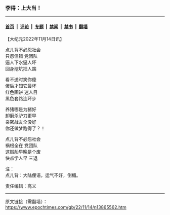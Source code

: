 ### 李得：上大当！

---

#### [首页](../../../..?n13865562) &nbsp;|&nbsp; [评论](../../../../../epoch-comment?n13865562) &nbsp;|&nbsp; [专题](../../../../../epoch-special?n13865562) &nbsp;|&nbsp; [禁闻](../../../../../epoch-news?n13865562) &nbsp;|&nbsp; [禁书](../../../../../books?n13865562) &nbsp;|&nbsp; [翻墙](https://github.com/gfw-breaker/nogfw/blob/master/README.md?n13865562)


<div class="post_content" id="artbody" itemprop="articleBody">
 <!-- article content begin -->
 <p>
  【大纪元2022年11月14日讯】
 </p>
 <p>
  点儿背不必怨社会
  <br/>
  只怨信错
  <ok href="https://www.epochtimes.com/gb/tag/%E5%85%9A%E5%9B%A2%E9%98%9F.html">
   党团队
  </ok>
  <br/>
  逼人下水逼人坏
  <br/>
  回身挖坑把人踹
 </p>
 <p>
  看不透时笑你傻
  <br/>
  傻后才知它最坏
  <br/>
  <ok href="https://www.epochtimes.com/gb/tag/%E7%BA%A2%E8%89%B2%E7%94%BB%E9%A5%BC.html">
   红色画饼
  </ok>
  迷人目
  <br/>
  黑色套路连环步
 </p>
 <p>
  养猪哪是为猪好
  <br/>
  卸磨杀驴刀更早
  <br/>
  亲密战友全没好
  <br/>
  你还做梦跑得了？！
 </p>
 <p>
  点儿背不必怨社会
  <br/>
  祸根全在
  <ok href="https://www.epochtimes.com/gb/tag/%E5%85%9A%E5%9B%A2%E9%98%9F.html">
   党团队
  </ok>
  <br/>
  这贼船早晚是个废
  <br/>
  快点学人早
  <ok href="https://www.epochtimes.com/gb/tag/%E4%B8%89%E9%80%80.html">
   三退
  </ok>
 </p>
 <p>
  注：
  <br/>
  点儿背：大陆俚语，运气不好，倒楣。
 </p>
 <p>
  责任编辑：高义
 </p>
 <!-- article content end -->
 <div id="below_article_ad">
 </div>
</div>


---

原文链接（需翻墙）：https://www.epochtimes.com/gb/22/11/14/n13865562.htm
